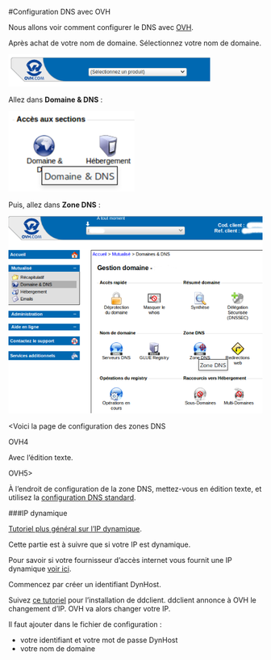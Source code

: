 #Configuration DNS avec OVH

Nous allons voir comment configurer le DNS avec [OVH](http://www.ovh.com).

Après achat de votre nom de domaine. Sélectionnez votre nom de domaine.

<img src="/images/OVH1_domain_select.png" width=400>

Allez dans **Domaine & DNS** :

<img src="/images/OVH2_domain_DNS.png" width=250>

Puis, allez dans **Zone DNS** :

<img src="/images/OVH3_zoneDNS.png" width=600>

<Voici la page de configuration des zones DNS

OVH4

Avec l’édition texte.

OVH5>

À l’endroit de configuration de la zone DNS, mettez-vous en édition texte, et utilisez la [configuration DNS standard](/dns_config_fr).

###IP dynamique

[Tutoriel plus général sur l’IP dynamique](dns_dynamicip_fr).

Cette partie est à suivre que si votre IP est dynamique.

Pour savoir si votre fournisseur d’accès internet vous fournit une IP dynamique [voir ici](/isp_fr).

Commencez par créer un identifiant DynHost.

Suivez [ce tutoriel](http://blog.developpez.com/brutus/p6316/ubuntu/configurer_dynhost_ovh_avec_ddclient) pour l’installation de ddclient.
ddclient annonce à OVH le changement d’IP. OVH va alors changer votre IP.

Il faut ajouter dans le fichier de configuration :
* votre identifiant et votre mot de passe DynHost
* votre nom de domaine
